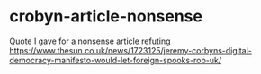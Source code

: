 # crobyn-article-nonsense

Quote I gave for a nonsense article refuting https://www.thesun.co.uk/news/1723125/jeremy-corbyns-digital-democracy-manifesto-would-let-foreign-spooks-rob-uk/
